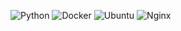 ![Python](https://img.shields.io/badge/-Python-090909?style=for-the-badge&logo=python&logocolor=FFFF00)
![Docker](https://img.shields.io/badge/-Docker-090909?style=for-the-badge&logo=docker&logocolor=FFFF00)
![Ubuntu](https://img.shields.io/badge/-Ubuntu-090909?style=for-the-badge&logo=ubuntu&logocolor=FFFF00)
![Nginx](https://img.shields.io/badge/-Nginx-090909?style=for-the-badge&logo=nginx&logocolor=FFFF00)
